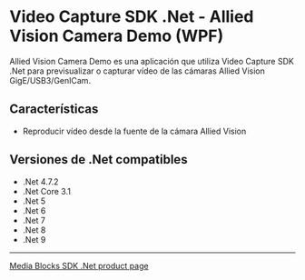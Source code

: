 # Video Capture SDK .Net - Allied Vision Camera Demo (WPF)

Allied Vision Camera Demo es una aplicación que utiliza Video Capture SDK .Net para previsualizar o capturar vídeo de las cámaras Allied Vision GigE/USB3/GenICam.

## Características

- Reproducir vídeo desde la fuente de la cámara Allied Vision

## Versiones de .Net compatibles

- .Net 4.7.2
- .Net Core 3.1
- .Net 5
- .Net 6
- .Net 7
- .Net 8
- .Net 9

---

[Media Blocks SDK .Net product page](https://www.visioforge.com/media-blocks-sdk)
